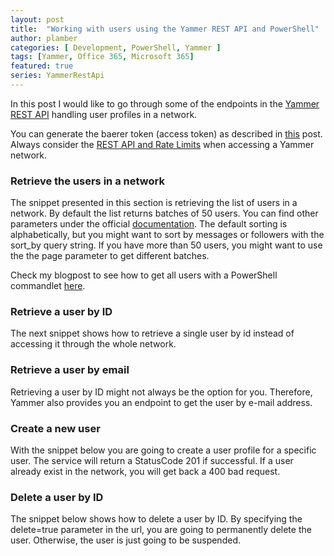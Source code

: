 ```yaml
---
layout: post
title:  "Working with users using the Yammer REST API and PowerShell"
author: plamber
categories: [ Development, PowerShell, Yammer ]
tags: [Yammer, Office 365, Microsoft 365]
featured: true
series: YammerRestApi
---
```

In this post I would like to go through some of the endpoints in the [Yammer REST API](https://developer.yammer.com/docs/) handling user profiles in a network. 

<div class="alert success">
    You can generate the baerer token (access token) as described in <a href="/2019-09-01-Access-Yammer-API-Through-Rest">this</a> post. 
</div>

<div class="alert">
    Always consider the <a href="https://developer.yammer.com/docs/rest-api-rate-limits">REST API and Rate Limits</a> when accessing a Yammer network. 
</div>

### Retrieve the users in a network
The snippet presented in this section is retrieving the list of users in a network. By default the list returns batches of 50 users. You can find other parameters under the official [documentation](https://developer.yammer.com/docs/usersjson). The default sorting is alphabetically, but you might want to sort by messages or followers with the sort_by query string. If you have more than 50 users, you might want to use the the page parameter to get different batches. 

<div class="alert success">
    Check my blogpost to see how to get all users with a PowerShell commandlet <a href="/Get-All-Yammer-Users-Through-Rest-API-With-PowerShell">here</a>. 
</div>

<script src="https://gist.github.com/plamber/7186fad364fb671b7d6ebe06347ef68c.js?file=getusers.ps1"></script>

### Retrieve a user by ID
The next snippet shows how to retrieve a single user by id instead of accessing it through the whole network.

<script src="https://gist.github.com/plamber/7186fad364fb671b7d6ebe06347ef68c.js?file=retrieveuserbyid.ps1"></script>

### Retrieve a user by email
Retrieving a user by ID might not always be the option for you. Therefore, Yammer also provides you an endpoint to get the user by e-mail address.

<script src="https://gist.github.com/plamber/7186fad364fb671b7d6ebe06347ef68c.js?file=retrieveuserbymail.ps1"></script>


### Create a new user
With the snippet below you are going to create a user profile for a specific user. The service will return a StatusCode 201 if successful. If a user already exist in the network, you will get back a 400 bad request.

<script src="https://gist.github.com/plamber/7186fad364fb671b7d6ebe06347ef68c.js?file=createuser.ps1"></script>

### Delete a user by ID
The snippet below shows how to delete a user by ID. By specifying the delete=true parameter in the url, you are going to permanently delete the user. Otherwise, the user is just going to be suspended.

<script src="https://gist.github.com/plamber/7186fad364fb671b7d6ebe06347ef68c.js?file=deleteuserbyid.ps1"></script>
